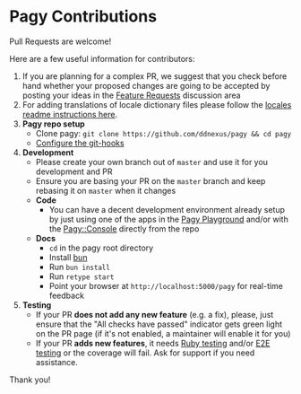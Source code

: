 # Pagy Contributions

Pull Requests are welcome!

Here are a few useful information for contributors:

1. If you are planning for a complex PR, we suggest that you check before hand whether your
   proposed changes are going to be accepted by posting your ideas in
   the [Feature Requests](https://github.com/ddnexus/pagy/discussions/categories/feature-requests) discussion area
2. For adding translations of locale dictionary files please follow
   the [locales  readme instructions here](https://github.com/ddnexus/pagy/blob/master/gem/locales/README.md).
3. **Pagy repo setup**
    - Clone pagy: `git clone https://github.com/ddnexus/pagy && cd pagy`
    - [Configure the git-hooks](https://github.com/ddnexus/pagy/tree/master/scripts/hooks)
4. **Development**
    - Please create your own branch out of `master` and use it for you development and PR
    - Ensure you are basing your PR on the `master` branch and keep rebasing it on `master` when it changes
    - **Code**
       - You can have a decent development environment already setup by just using one of the apps in
      the [Pagy Playground](https://ddnexus.github.io/pagy/playground) and/or
      with the [Pagy::Console](https://ddnexus.github.io/pagy/docs/api/console/) directly from the repo
    - **Docs**
      - `cd` in the pagy root directory
      - Install [bun](https://bun.sh/docs/installation)
      - Run `bun install`
      - Run `retype start`
      - Point your browser at `http://localhost:5000/pagy` for real-time feedback
5. **Testing**
    - If your PR **does not add any new feature** (e.g. a fix), please, just ensure that the "All checks have passed" indicator gets
      green light on the PR page (if it's not enabled, a maintainer will enable it for you)
    - If your PR **adds new features**, it needs [Ruby testing](https://github.com/ddnexus/pagy/tree/master/test) and/or
      [E2E testing](https://github.com/ddnexus/pagy/tree/master/e2e) or the coverage will fail. Ask for support if you need
      assistance.

Thank you!
